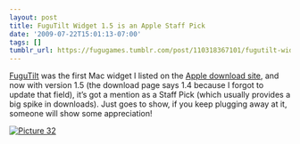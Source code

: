 ```yaml
---
layout: post
title: FuguTilt Widget 1.5 is an Apple Staff Pick
date: '2009-07-22T15:01:13-07:00'
tags: []
tumblr_url: https://fugugames.tumblr.com/post/110318367101/fugutilt-widget-15-is-an-apple-staff-pick
---
```

[FuguTilt](http://www.apple.com/downloads/dashboard/games/fugutilt.html) was the first Mac widget I listed on the [Apple download site](http://www.apple.com/downloads/dashboard/), and now with version 1.5 (the download page says 1.4 because I forgot to update that field), it’s got a mention as a Staff Pick (which usually provides a big spike in downloads). Just goes to show, if you keep plugging away at it, someone will show some appreciation!

[![Picture 32](http://itshardtofondlepenguins.com/wp-content/uploads/2009/07/Picture-32.png "Picture 32")](http://www.apple.com/downloads/dashboard/)


